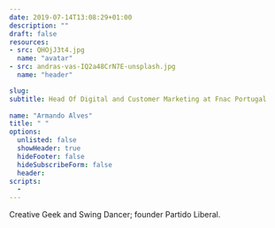 ```yaml
---
date: 2019-07-14T13:08:29+01:00
description: ""
draft: false
resources: 
- src: QHOjJ3t4.jpg
  name: "avatar"
- src: andras-vas-IQ2a48CrN7E-unsplash.jpg
  name: "header"

slug:
subtitle: Head Of Digital and Customer Marketing at Fnac Portugal
 
name: "Armando Alves"
title: " "
options:
  unlisted: false
  showHeader: true
  hideFooter: false
  hideSubscribeForm: false
  header:
scripts:
  -
---
```


Creative Geek and Swing Dancer; founder Partido Liberal.
